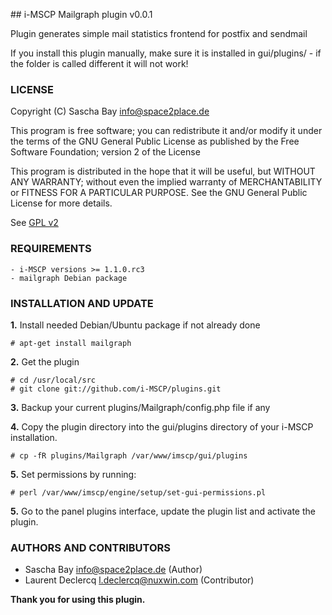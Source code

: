 ## i-MSCP Mailgraph plugin v0.0.1

Plugin generates simple mail statistics frontend for postfix and sendmail

If you install this plugin manually, make sure it is installed in
gui/plugins/ - if the folder is called different it will not work!

### LICENSE

Copyright (C) Sascha Bay <info@space2place.de>

This program is free software; you can redistribute it and/or modify
it under the terms of the GNU General Public License as published by
the Free Software Foundation; version 2 of the License

This program is distributed in the hope that it will be useful,
but WITHOUT ANY WARRANTY; without even the implied warranty of
MERCHANTABILITY or FITNESS FOR A PARTICULAR PURPOSE.  See the
GNU General Public License for more details.

See [GPL v2](http://www.gnu.org/licenses/gpl-2.0.html "GPL v2")

### REQUIREMENTS

	- i-MSCP versions >= 1.1.0.rc3
	- mailgraph Debian package

### INSTALLATION AND UPDATE

**1.** Install needed Debian/Ubuntu package if not already done

	# apt-get install mailgraph

**2.** Get the plugin

	# cd /usr/local/src
	# git clone git://github.com/i-MSCP/plugins.git

**3.** Backup your current plugins/Mailgraph/config.php file if any

**4.** Copy the plugin directory into the gui/plugins directory of your i-MSCP installation.

	# cp -fR plugins/Mailgraph /var/www/imscp/gui/plugins

**5.** Set permissions by running:

	# perl /var/www/imscp/engine/setup/set-gui-permissions.pl

**5.** Go to the panel plugins interface, update the plugin list and activate the plugin.

### AUTHORS AND CONTRIBUTORS

 - Sascha Bay <info@space2place.de> (Author)
 - Laurent Declercq <l.declercq@nuxwin.com> (Contributor)

**Thank you for using this plugin.**
